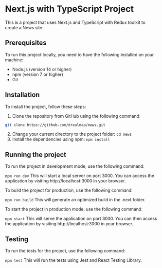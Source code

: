# Next.js with TypeScript Project

This is a project that uses Next.js and TypeScript with Redux toolkit to create a News site.

## Prerequisites

To run this project locally, you need to have the following installed on your machine:

- Node.js (version 14 or higher)
- npm (version 7 or higher)
- Git

## Installation

To install the project, follow these steps:

1. Clone the repository from GitHub using the following command:

```bash
git clone https://github.com/drealmap/news.git
```
2. Change your current directory to the project folder:
```cd news```
3. Install the dependencies using npm:
```npm install```
## Running the project
To run the project in development mode, use the following command:

```npm run dev```
This will start a local server on port 3000. You can access the application by visiting http://localhost:3000 in your browser.

To build the project for production, use the following command:

```npm run build```
This will generate an optimized build in the .next folder.

To start the project in production mode, use the following command:

```npm start```
This will serve the application on port 3000. You can then access the application by visiting http://localhost:3000 in your browser.

## Testing
To run the tests for the project, use the following command:

```npm test```
This will run the tests using Jest and React Testing Library.
